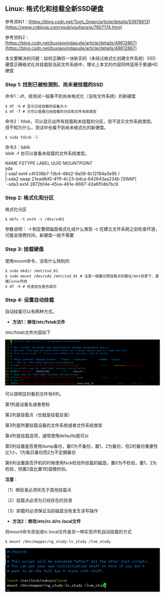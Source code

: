 ## Linux: 格式化和挂载全新SSD硬盘

参考资料1：[https://blog.csdn.net/Tom\_Green/article/details/53978613](https://www.cnblogs.com/youbiyoufang/p/7607174.html)

参考资料2：[https://blog.csdn.net/buxiaoxindasuile/article/details/49612867](https://blog.csdn.net/buxiaoxindasuile/article/details/49612867)

本文要解决的问题：如何正确将一块新买的（未经过格式化创建文件系统）SSD硬盘正确格式化并挂载到当前文件系统中，理论上本文的内容同样适用于普通HD硬盘

### Step 1: 找到已被检测到、尚未被挂载的SSD

命令1：df，经测试一般看不到尚未格式化（没有文件系统）的新硬盘

```shell
$ df -h # 显示已经挂载的设备大小
$ df -T # 只可以查看已经挂载的分区和文件系统类型
```

命令2：fdisk，可以显示出所有挂载和未挂载的分区，但不显示文件系统类型。  
但不知为什么，测试中也看不到尚未格式化的新硬盘。

```shell
$ sudo fdisk -l
```

命令3：lsblk  
lsblk -f 也可以查看未挂载的文件系统类型。

NAME FSTYPE LABEL UUID MOUNTPOINT  
sda   
\|-sda1 ext4 c4f338b7-13b4-48d2-9a09-8c12194a3e95 /  
\|-sda2 swap 21ead8d0-411f-4c23-bdca-642643aa234b \[SWAP\]  
\`-sda3 ext4 2872b14e-45va-461e-8667-43a6f04b7bc9

### Step 2: 格式化和分区

格式化分区

```shell
$ mkfs -t ext4 -c /dev/sdb1
```

参数说明：
-t 制定要把磁盘格式化成什么类型
-c 在建立文件系统之前检查坏道，可能会很费时间，新硬盘一般不需要

### Step 3: 挂载硬盘

使用mount命令，没有什么特别的

```shell
$ sudo mkdir /mnt/ssd_01
$ sudo mount /dev/sda /mnt/ssd_01 # 注意一般建议把挂载点创建在/mnt目录下，遵循linux传统
$ df -h # 检查挂在是否成功
```

### Step 4: 设置自动挂载

自动挂载可以有两种方式。

* **方法1：修改/etc/fstab文件**

/etc/fstab文件内容如下

![](/assets/lin011_001.PNG)

可以很明显的看到文件有6列。

第1列是设备名或者卷标

第2列是挂载点（也就是挂载目录）

第3列是所要挂载设备的文件系统或者文件系统类型

第4列是挂载选项，通常使用defaults就可以

第5列设置是否使用dump备份，置0为不备份，置1，2为备份，但2的备份重要性比1小，1为每日备份而2为不定期备份

第6列设置是否开机的时候使用fsck检验所挂载的磁盘，置0为不检验，置1，2为检验，但置2盘比置1的盘晚检验。

**注意**：

（1）根目录必须优先于其他挂载点

（2）挂载点必须为已经存在的目录

（3）卸载时必须保证当前磁盘没有发生读写操作

* **方法2：修改/etc/rc.d/rc.local文件**

将mount命令添加进rc.local文件是另一种实现开机自动挂载的方式

```shell
$ mount /dev/mapper/vg_study-lv_study /lvm_study
```

![](/assets/lin011_002.png)
